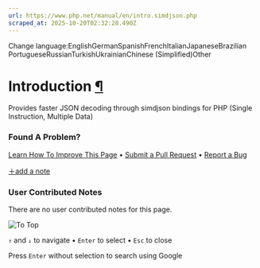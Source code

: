 ```yaml
---
url: https://www.php.net/manual/en/intro.simdjson.php
scraped_at: 2025-10-20T02:32:28.490Z
---
```


Change language:EnglishGermanSpanishFrenchItalianJapaneseBrazilian PortugueseRussianTurkishUkrainianChinese (Simplified)Other

# Introduction [¶](https://www.php.net/manual/en/intro.simdjson.php\#intro.simdjson)

Provides faster JSON decoding through simdjson bindings for PHP (Single Instruction, Multiple Data)


### Found A Problem?

[Learn How To Improve This Page](https://github.com/php/doc-base/blob/master/README.md "This will take you to our contribution guidelines on GitHub")
•
[Submit a Pull Request](https://github.com/php/doc-en/blob/master/reference/simdjson/book.xml)
•
[Report a Bug](https://github.com/php/doc-en/issues/new?body=From%20manual%20page:%20https:%2F%2Fphp.net%2Fintro.simdjson%0A%0A---)

[＋add a note](https://www.php.net/manual/add-note.php?sect=intro.simdjson&repo=en&redirect=https://www.php.net/manual/en/intro.simdjson.php)

### User Contributed Notes

There are no user contributed notes for this page.

![To Top](https://www.php.net/images/to-top@2x.png)

`↑` and `↓` to navigate •
`Enter` to select •
`Esc` to close


Press `Enter` without
selection to search using Google